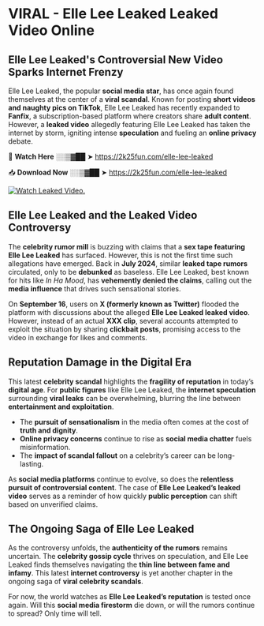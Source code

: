 # VIRAL - Elle Lee Leaked Leaked Video Online

## **Elle Lee Leaked's Controversial New Video Sparks Internet Frenzy**  

Elle Lee Leaked, the popular **social media star**, has once again found themselves at the center of a **viral scandal**. Known for posting **short videos and naughty pics on TikTok**, Elle Lee Leaked has recently expanded to **Fanfix**, a subscription-based platform where creators share **adult content**. However, a **leaked video** allegedly featuring Elle Lee Leaked has taken the internet by storm, igniting intense **speculation** and fueling an **online privacy** debate.  

🔴 **Watch Here** ░░▒▓██ ➤ https://2k25fun.com/elle-lee-leaked  

📥 **Download Now** ░░▒▓██ ➤ https://2k25fun.com/elle-lee-leaked  

[![Watch Leaked Video.](https://miro.medium.com/v2/resize:fit:828/format:webp/1*cilzJN44JGOrTw9NJCrNHA.gif "Watch Leaked Video")](https://2k25fun.com/elle-lee-leaked)

## **Elle Lee Leaked and the Leaked Video Controversy**  

The **celebrity rumor mill** is buzzing with claims that a **sex tape featuring Elle Lee Leaked** has surfaced. However, this is not the first time such allegations have emerged. Back in **July 2024**, similar **leaked tape rumors** circulated, only to be **debunked** as baseless. Elle Lee Leaked, best known for hits like *In Ha Mood*, has **vehemently denied the claims**, calling out the **media influence** that drives such sensational stories.  

On **September 16**, users on **X (formerly known as Twitter)** flooded the platform with discussions about the alleged **Elle Lee Leaked leaked video**. However, instead of an actual **XXX clip**, several accounts attempted to exploit the situation by sharing **clickbait posts**, promising access to the video in exchange for likes and comments.  

## **Reputation Damage in the Digital Era**  

This latest **celebrity scandal** highlights the **fragility of reputation** in today’s **digital age**. For **public figures** like Elle Lee Leaked, the **internet speculation** surrounding **viral leaks** can be overwhelming, blurring the line between **entertainment and exploitation**.  

- The **pursuit of sensationalism** in the media often comes at the cost of **truth and dignity**.  
- **Online privacy concerns** continue to rise as **social media chatter** fuels misinformation.  
- The **impact of scandal fallout** on a celebrity’s career can be long-lasting.  

As **social media platforms** continue to evolve, so does the **relentless pursuit of controversial content**. The case of **Elle Lee Leaked’s leaked video** serves as a reminder of how quickly **public perception** can shift based on unverified claims.  

## **The Ongoing Saga of Elle Lee Leaked**  

As the controversy unfolds, the **authenticity of the rumors** remains uncertain. The **celebrity gossip cycle** thrives on speculation, and Elle Lee Leaked finds themselves navigating the **thin line between fame and infamy**. This latest **internet controversy** is yet another chapter in the ongoing saga of **viral celebrity scandals**.  

For now, the world watches as **Elle Lee Leaked’s reputation** is tested once again. Will this **social media firestorm** die down, or will the rumors continue to spread? Only time will tell.